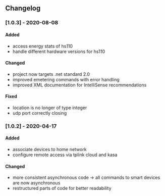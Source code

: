 ## Changelog

### [1.0.3] - 2020-08-08

#### Added

- access energy stats of hs110 
- handle different hardware versions for hs110 

#### Changed
- project now targets .net standard 2.0
- improved emetering commands with error handling
- improved XML documentation for IntelliSense recommendations

#### Fixed
- location is no longer of type integer
- udp port correctly closing

### [1.0.2] - 2020-04-17

#### Added

- associate devices to home network
- configure remote access via tplink cloud and kasa

#### Changed
- more consistent asynchronous code -> all commands to smart devices are now asynchronous
- restructured parts of code for better readability
